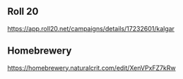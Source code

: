 ## Roll 20
https://app.roll20.net/campaigns/details/17232601/kalgar

## Homebrewery
https://homebrewery.naturalcrit.com/edit/XenVPxFZ7kRw